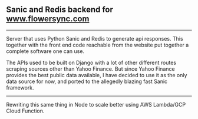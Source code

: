 ## Sanic and Redis backend for www.flowersync.com
---
Server that uses Python Sanic and Redis to generate api responses. This together with the front end code reachable from the website put together a complete software one can use.

The APIs used to be built on Django with a lot of other different routes scraping sources other than Yahoo Finance. But since Yahoo Finance provides the best public data available, I have decided to use it as the only data source for now, and ported to the allegedly blazing fast Sanic framework.

---
Rewriting this same thing in Node to scale better using AWS Lambda/GCP Cloud Function.
